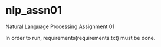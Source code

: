# nlp_assn01
Natural Language Processing Assignment 01

In order to run, requirements(requirements.txt) must be done.
